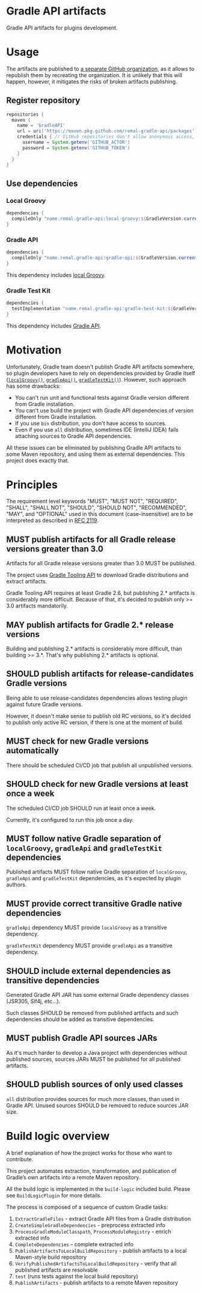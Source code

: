 # Gradle API artifacts

Gradle API artifacts for plugins development.

# Usage

The artifacts are published to [a separate GitHub organization](https://github.com/orgs/remal-gradle-api/packages),
as it allows to republish them by recreating the organization.
It is unlikely that this will happen, however, it mitigates the risks of broken artifacts publishing.

## Register repository

```groovy
repositories {
  maven {
    name = 'GradleAPI'
    url = uri('https://maven.pkg.github.com/remal-gradle-api/packages')
    credentials { // GitHub repositories don't allow anonymous access, that's why you have to use some credentials
      username = System.getenv('GITHUB_ACTOR')
      password = System.getenv('GITHUB_TOKEN')
    }
  }
}
```

## Use dependencies

### Local Groovy

```groovy
dependencies {
  compileOnly "name.remal.gradle-api:local-groovy:${GradleVersion.current().version}"
}
```

### Gradle API

```groovy
dependencies {
  compileOnly "name.remal.gradle-api:gradle-api:${GradleVersion.current().version}"
}
```

This dependency includes [local Groovy](#local-groovy).

### Gradle Test Kit

```groovy
dependencies {
  testImplementation "name.remal.gradle-api:gradle-test-kit:${GradleVersion.current().version}"
}
```

This dependency includes [Gradle API](#gradle-api).

# Motivation

Unfortunately, Gradle team doesn't publish Gradle API artifacts somewhere,
so plugin developers have to rely on dependencies provided by Gradle itself
([`localGroovy()`](https://docs.gradle.org/current/javadoc/org/gradle/api/artifacts/dsl/DependencyHandler.html#localGroovy--), [`gradleApi()`](https://docs.gradle.org/current/javadoc/org/gradle/api/artifacts/dsl/DependencyHandler.html#gradleApi--), [`gradleTestKit()`](https://docs.gradle.org/current/javadoc/org/gradle/api/artifacts/dsl/DependencyHandler.html#gradleTestKit--)).
However, such approach has some drawbacks:

* You can't run unit and functional tests against Gradle version different from Gradle installation.
* You can't use build the project with Gradle API dependencies of version different from Gradle installation.
* If you use `bin` distribution, you don't have access to sources.
* Even if you use `all` distribution, sometimes IDE (IntelliJ IDEA) fails attaching sources to Gradle API dependencies.

All these issues can be eliminated by publishing Gradle API artifacts to some Maven repository,
and using them as external dependencies.
This project does exactly that.

# Principles

The requirement level keywords "MUST", "MUST NOT", "REQUIRED", "SHALL", "SHALL NOT", "SHOULD",
"SHOULD NOT", "RECOMMENDED", "MAY", and "OPTIONAL" used in this document (case-insensitive)
are to be interpreted as described in [RFC 2119](https://www.ietf.org/rfc/rfc2119.txt).

## MUST publish artifacts for all Gradle release versions greater than 3.0

Artifacts for all Gradle release versions greater than 3.0 MUST be published.

The project uses [Gradle Tooling API](https://docs.gradle.org/current/userguide/tooling_api.html)
to download Gradle distributions and extract artifacts.

Gradle Tooling API requires at least Gradle 2.6, but publishing 2.\* artifacts is considerably more difficult.
Because of that, it's decided to publish only >= 3.0 artifacts mandatorily.

## MAY publish artifacts for Gradle 2.* release versions

Building and publishing 2.\* artifacts is considerably more difficult, than building >= 3.\*.
That's why publishing 2.\* artifacts is optional.

## SHOULD publish artifacts for release-candidates Gradle versions

Being able to use release-candidates dependencies allows testing plugin against future Gradle versions.

However, it doesn't make sense to publish old RC versions, so it's decided to publish only active RC version,
if there is one at the moment of build.

## MUST check for new Gradle versions automatically

There should be scheduled CI/CD job that publish all unpublished versions.

## SHOULD check for new Gradle versions at least once a week

The scheduled CI/CD job SHOULD run at least once a week.

Currently, it's configured to run this job once a day.

## MUST follow native Gradle separation of `localGroovy`, `gradleApi` and `gradleTestKit` dependencies

Published artifacts MUST follow native Gradle separation of `localGroovy`, `gradleApi` and `gradleTestKit` dependencies,
as it's expected by plugin authors.

## MUST provide correct transitive Gradle native dependencies

`gradleApi` dependency MUST provide `localGroovy` as a transitive dependency.

`gradleTestKit` dependency MUST provide `gradleApi` as a transitive dependency.

## SHOULD include external dependencies as transitive dependencies

Generated Gradle API JAR has some external Gradle dependency classes (JSR305, Slf4j, etc...).

Such classes SHOULD be removed from published artifacts and such dependencies should be added as transitive dependencies.

## MUST publish Gradle API sources JARs

As it's much harder to develop a Java project with dependencies without published sources,
sources JARs MUST be published for all published artifacts.

## SHOULD publish sources of only used classes

`all` distribution provides sources for much more classes, than used in Gradle API.
Unused sources SHOULD be removed to reduce sources JAR size.

# Build logic overview

A brief explanation of how the project works for those who want to contribute.

This project automates extraction, transformation, and publication
of Gradle’s own artifacts into a remote Maven repository.

All the build logic is implemented in the `build-logic` included build.
Please see `BuildLogicPlugin` for more details.

The process is composed of a sequence of custom Gradle tasks:

1. `ExtractGradleFiles` - extract Gradle API files from a Gradle distribution
2. `CreateSimpleGradleDependencies` - preprocess extracted info
3. `ProcessGradleModuleClasspath`, `ProcessModuleRegistry` - enrich extracted info
4. `CompleteDependencies` - complete extracted info
5. `PublishArtifactsToLocalBuildRepository` - publish artifacts to a local Maven-style build repository
6. `VerifyPublishedArtifactsToLocalBuildRepository` - verify that all published artifacts are resolvable
7. `test` (runs tests against the local build repository)
8. `PublishArtifacts` - publish artifacts to a remote Maven repository

